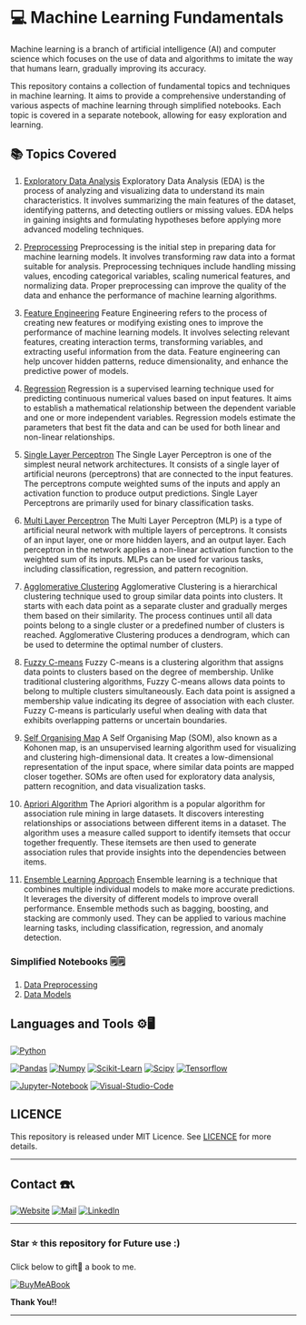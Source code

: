 # 💻 Machine Learning Fundamentals

Machine learning is a branch of artificial intelligence (AI) and computer science which focuses on the use of data and algorithms to imitate the way that humans learn, gradually improving its accuracy.

This repository contains a collection of fundamental topics and techniques in machine learning. It aims to provide a comprehensive understanding of various aspects of machine learning through simplified notebooks. Each topic is covered in a separate notebook, allowing for easy exploration and learning.


## 📚 Topics Covered

1) [Exploratory Data Analysis](/Notebooks/01a_Exploratory_Data_Analysis.ipynb)
Exploratory Data Analysis (EDA) is the process of analyzing and visualizing data to understand its main characteristics. It involves summarizing the main features of the dataset, identifying patterns, and detecting outliers or missing values. EDA helps in gaining insights and formulating hypotheses before applying more advanced modeling techniques.

2) [Preprocessing](/Notebooks/01b_Pre_Process.ipynb)
Preprocessing is the initial step in preparing data for machine learning models. It involves transforming raw data into a format suitable for analysis. Preprocessing techniques include handling missing values, encoding categorical variables, scaling numerical features, and normalizing data. Proper preprocessing can improve the quality of the data and enhance the performance of machine learning algorithms.

3) [Feature Engineering](/Notebooks/02_Feature_Engineering.ipynb)
Feature Engineering refers to the process of creating new features or modifying existing ones to improve the performance of machine learning models. It involves selecting relevant features, creating interaction terms, transforming variables, and extracting useful information from the data. Feature engineering can help uncover hidden patterns, reduce dimensionality, and enhance the predictive power of models.

4) [Regression](/Notebooks/03_Regression.ipynb)
Regression is a supervised learning technique used for predicting continuous numerical values based on input features. It aims to establish a mathematical relationship between the dependent variable and one or more independent variables. Regression models estimate the parameters that best fit the data and can be used for both linear and non-linear relationships.

5) [Single Layer Perceptron](/Notebooks/04_SLP.ipynb)
The Single Layer Perceptron is one of the simplest neural network architectures. It consists of a single layer of artificial neurons (perceptrons) that are connected to the input features. The perceptrons compute weighted sums of the inputs and apply an activation function to produce output predictions. Single Layer Perceptrons are primarily used for binary classification tasks.

6) [Multi Layer Perceptron](/Notebooks/05_MLP.ipynb)
The Multi Layer Perceptron (MLP) is a type of artificial neural network with multiple layers of perceptrons. It consists of an input layer, one or more hidden layers, and an output layer. Each perceptron in the network applies a non-linear activation function to the weighted sum of its inputs. MLPs can be used for various tasks, including classification, regression, and pattern recognition.

7) [Agglomerative Clustering](/Notebooks/06_Agglomerative.ipynb)
Agglomerative Clustering is a hierarchical clustering technique used to group similar data points into clusters. It starts with each data point as a separate cluster and gradually merges them based on their similarity. The process continues until all data points belong to a single cluster or a predefined number of clusters is reached. Agglomerative Clustering produces a dendrogram, which can be used to determine the optimal number of clusters.

8) [Fuzzy C-means](/Notebooks/07_FCM.ipynb)
Fuzzy C-means is a clustering algorithm that assigns data points to clusters based on the degree of membership. Unlike traditional clustering algorithms, Fuzzy C-means allows data points to belong to multiple clusters simultaneously. Each data point is assigned a membership value indicating its degree of association with each cluster. Fuzzy C-means is particularly useful when dealing with data that exhibits overlapping patterns or uncertain boundaries.

9) [Self Organising Map](/Notebooks/08_SOM.ipynb)
A Self Organising Map (SOM), also known as a Kohonen map, is an unsupervised learning algorithm used for visualizing and clustering high-dimensional data. It creates a low-dimensional representation of the input space, where similar data points are mapped closer together. SOMs are often used for exploratory data analysis, pattern recognition, and data visualization tasks.

10) [Apriori Algorithm](/Notebooks/09_Apriori.ipynb)
The Apriori algorithm is a popular algorithm for association rule mining in large datasets. It discovers interesting relationships or associations between different items in a dataset. The algorithm uses a measure called support to identify itemsets that occur together frequently. These itemsets are then used to generate association rules that provide insights into the dependencies between items.

11) [Ensemble Learning Approach](/Notebooks/10_Ensemble.ipynb)
Ensemble learning is a technique that combines multiple individual models to make more accurate predictions. It leverages the diversity of different models to improve overall performance. Ensemble methods such as bagging, boosting, and stacking are commonly used. They can be applied to various machine learning tasks, including classification, regression, and anomaly detection.

### Simplified Notebooks 🗒️🗒️
1) [Data Preprocessing](/Simplified_Notebook/ML_Data_Preprocessing.ipynb)
2) [Data Models](/Simplified_Notebook/ML_Models.ipynb)

## Languages and Tools ⚙️🖥️

[![Python](https://img.shields.io/badge/Python-FFD43B?style=for-the-badge&logo=python&logoColor=blue)](https://github.com/Ruban2205/Python-Programs)

[![Pandas](https://img.shields.io/badge/Pandas-2C2D72?style=for-the-badge&logo=pandas&logoColor=white)](https://github.com/Ruban2205/Python-Programs)
[![Numpy](https://img.shields.io/badge/Numpy-777BB4?style=for-the-badge&logo=numpy&logoColor=white)](https://github.com/Ruban2205/Python-Programs)
[![Scikit-Learn](https://img.shields.io/badge/scikit_learn-F7931E?style=for-the-badge&logo=scikit-learn&logoColor=white)](https://github.com/Ruban2205/Python-Programs)
[![Scipy](https://img.shields.io/badge/SciPy-654FF0?style=for-the-badge&logo=SciPy&logoColor=white)](https://github.com/Ruban2205/Python-Programs)
[![Tensorflow](https://img.shields.io/badge/TensorFlow-FF6F00?style=for-the-badge&logo=TensorFlow&logoColor=white)](https://github.com/Ruban2205/Python-Programs)

[![Jupyter-Notebook](https://img.shields.io/badge/Jupyter-F37626.svg?&style=for-the-badge&logo=Jupyter&logoColor=white)](https://github.com/Ruban2205/Python-Programs)
[![Visual-Studio-Code](https://img.shields.io/badge/Visual_Studio_Code-0078D4?style=for-the-badge&logo=visual%20studio%20code&logoColor=white)](https://github.com/Ruban2205/Python-Programs)


## LICENCE 

This repository is released under MIT Licence. See [LICENCE](/LICENCE) for more details. 

<hr/>

## Contact ☎️📞

[![Website](https://img.shields.io/badge/website-000000?style=for-the-badge&logo=About.me&logoColor=white)](https://rubangino.in/)
[![Mail](https://img.shields.io/badge/Email-D14836?style=for-the-badge&logo=gmail&logoColor=white)](mailto:info@rubangino.in)
[![LinkedIn](https://img.shields.io/badge/LinkedIn-0077B5?style=for-the-badge&logo=linkedin&logoColor=white)](https://www.linkedin.com/in/ruban-gino-singh/)

<hr/>

### Star ⭐ this repository for Future use :)

Click below to gift🎁 a book to me.

[![BuyMeABook](https://img.shields.io/badge/Buy%20Me%20a%20Book-ffdd00?style=for-the-badge&logo=buy-me-a-book&logoColor=black)
](https://bit.ly/3M5jxLd)

**Thank You!!**

<hr/>

